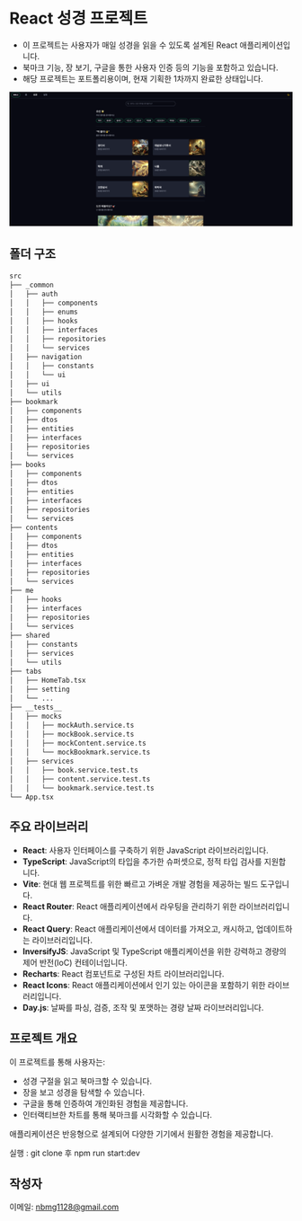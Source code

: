 # React 성경 프로젝트

- 이 프로젝트는 사용자가 매일 성경을 읽을 수 있도록 설계된 React 애플리케이션입니다.
- 북마크 기능, 장 보기, 구글을 통한 사용자 인증 등의 기능을 포함하고 있습니다.
- 해당 프로젝트는 포트폴리용이며, 현재 기획한 1차까지 완료한 상태입니다.

![스크린샷 설명](./public/assets/screenshot/screenshot_1.png)


## 폴더 구조

```
src
├── _common
│   ├── auth
│   │   ├── components
│   │   ├── enums
│   │   ├── hooks
│   │   ├── interfaces
│   │   ├── repositories
│   │   └── services
│   ├── navigation
│   │   ├── constants
│   │   └── ui
│   ├── ui
│   └── utils
├── bookmark
│   ├── components
│   ├── dtos
│   ├── entities
│   ├── interfaces
│   ├── repositories
│   └── services
├── books
│   ├── components
│   ├── dtos
│   ├── entities
│   ├── interfaces
│   ├── repositories
│   └── services
├── contents
│   ├── components
│   ├── dtos
│   ├── entities
│   ├── interfaces
│   ├── repositories
│   └── services
├── me
│   ├── hooks
│   ├── interfaces
│   ├── repositories
│   └── services
├── shared
│   ├── constants
│   ├── services
│   └── utils
├── tabs
│   ├── HomeTab.tsx
│   ├── setting
│   └── ...
├── __tests__                
│   ├── mocks                
│   │   ├── mockAuth.service.ts
│   │   ├── mockBook.service.ts
│   │   ├── mockContent.service.ts
│   │   └── mockBookmark.service.ts
│   ├── services            
│   │   ├── book.service.test.ts
│   │   ├── content.service.test.ts
│   │   └── bookmark.service.test.ts
└── App.tsx
```

## 주요 라이브러리

- **React**: 사용자 인터페이스를 구축하기 위한 JavaScript 라이브러리입니다.
- **TypeScript**: JavaScript의 타입을 추가한 슈퍼셋으로, 정적 타입 검사를 지원합니다.
- **Vite**: 현대 웹 프로젝트를 위한 빠르고 가벼운 개발 경험을 제공하는 빌드 도구입니다.
- **React Router**: React 애플리케이션에서 라우팅을 관리하기 위한 라이브러리입니다.
- **React Query**: React 애플리케이션에서 데이터를 가져오고, 캐시하고, 업데이트하는 라이브러리입니다.
- **InversifyJS**: JavaScript 및 TypeScript 애플리케이션을 위한 강력하고 경량의 제어 반전(IoC) 컨테이너입니다.
- **Recharts**: React 컴포넌트로 구성된 차트 라이브러리입니다.
- **React Icons**: React 애플리케이션에서 인기 있는 아이콘을 포함하기 위한 라이브러리입니다.
- **Day.js**: 날짜를 파싱, 검증, 조작 및 포맷하는 경량 날짜 라이브러리입니다.

## 프로젝트 개요

이 프로젝트를 통해 사용자는:

- 성경 구절을 읽고 북마크할 수 있습니다.
- 장을 보고 성경을 탐색할 수 있습니다.
- 구글을 통해 인증하여 개인화된 경험을 제공합니다.
- 인터랙티브한 차트를 통해 북마크를 시각화할 수 있습니다.

애플리케이션은 반응형으로 설계되어 다양한 기기에서 원활한 경험을 제공합니다.

실행 :
git clone 후 npm run start:dev 

## 작성자
이메일: nbmg1128@gmail.com
